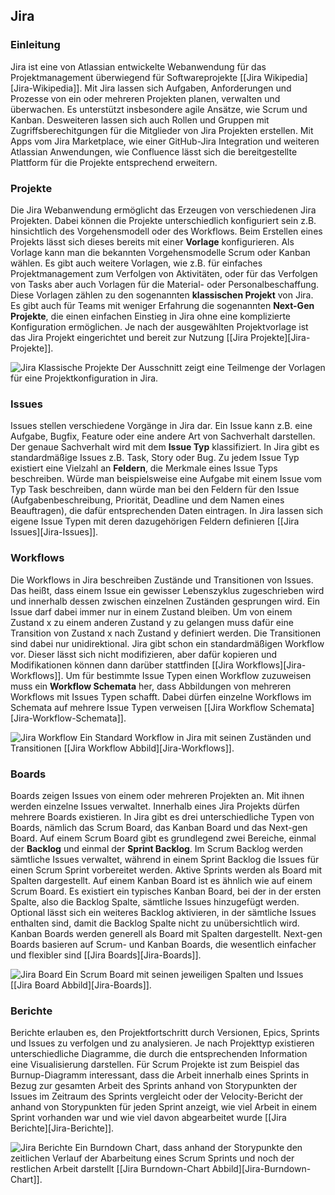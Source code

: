 ## Jira

### Einleitung

Jira ist eine von Atlassian entwickelte Webanwendung für das Projektmanagement überwiegend für Softwareprojekte
[[Jira Wikipedia][Jira-Wikipedia]]. Mit Jira lassen sich Aufgaben, Anforderungen und Prozesse von ein oder mehreren Projekten planen,
verwalten und überwachen. Es unterstützt insbesondere agile Ansätze, wie Scrum und Kanban. Desweiteren lassen sich auch Rollen und Gruppen
mit Zugriffsberechitgungen für die Mitglieder von Jira Projekten erstellen. Mit Apps vom Jira Marketplace, wie einer GitHub-Jira
Integration und weiteren Atlassian Anwendungen, wie Confluence lässt sich die bereitgestellte Plattform für die Projekte entsprechend
erweitern.

### Projekte

Die Jira Webanwendung ermöglicht das Erzeugen von verschiedenen Jira Projekten. Dabei können die Projekte unterschiedlich konfiguriert
sein z.B. hinsichtlich des Vorgehensmodell oder des Workflows. Beim Erstellen eines Projekts lässt sich dieses bereits mit einer
**Vorlage** konfigurieren. Als Vorlage kann man die bekannten Vorgehensmodelle Scrum oder Kanban wählen. Es gibt auch weitere Vorlagen,
wie z.B. für einfaches Projektmanagement zum Verfolgen von Aktivitäten, oder für das Verfolgen von Tasks aber auch Vorlagen für die
Material- oder Personalbeschaffung. Diese Vorlagen zählen zu den sogenannten **klassischen Projekt** von Jira. Es gibt auch für Teams
mit weniger Erfahrung die sogenannten **Next-Gen Projekte**, die einen einfachen Einstieg in Jira ohne eine komplizierte Konfiguration
ermöglichen. Je nach der ausgewählten Projektvorlage ist das Jira Projekt eingerichtet und bereit zur
Nutzung [[Jira Projekte][Jira-Projekte]].

![Jira Klassische Projekte](/../Abbildungen/Richard_Leikam/Jira_Klassische_Projekte.png)
Der Ausschnitt zeigt eine Teilmenge der Vorlagen für eine Projektkonfiguration in Jira.

### Issues

Issues stellen verschiedene Vorgänge in Jira dar. Ein Issue kann z.B. eine Aufgabe, Bugfix, Feature oder eine andere Art von Sachverhalt
darstellen. Der genaue Sachverhalt wird mit dem **Issue Typ** klassifiziert. In Jira gibt es standardmäßige Issues z.B. Task, Story oder
Bug. Zu jedem Issue Typ existiert eine Vielzahl an **Feldern**, die Merkmale eines Issue Typs beschreiben. Würde man beispielsweise eine
Aufgabe mit einem Issue vom Typ Task beschreiben, dann würde man bei den Feldern für den Issue (Aufgabenbeschreibung, Priorität, Deadline
und dem Namen eines Beauftragen), die dafür entsprechenden Daten eintragen.
In Jira lassen sich eigene Issue Typen mit deren dazugehörigen Feldern definieren [[Jira Issues][Jira-Issues]].

### Workflows

Die Workflows in Jira beschreiben Zustände und Transitionen von Issues. Das heißt, dass einem Issue ein gewisser Lebenszyklus zugeschrieben
wird und innerhalb dessen zwischen einzelnen Zuständen gesprungen wird. Ein Issue darf dabei immer nur in einem Zustand bleiben. Um von einem
Zustand x zu einem anderen Zustand y zu gelangen muss dafür eine Transition von Zustand x nach Zustand y definiert werden. Die Transitionen
sind dabei nur unidirektional. Jira gibt schon ein standardmäßigen Workflow vor. Dieser lässt sich nicht modifizieren, aber dafür kopieren
und Modifikationen können dann darüber stattfinden [[Jira Workflows][Jira-Workflows]]. Um für bestimmte Issue Typen einen Workflow zuzuweisen muss ein **Workflow Schemata** her,
dass Abbildungen von mehreren Workflows mit Issues Typen schafft. Dabei dürfen einzelne Workflows im Schemata auf mehrere Issue Typen
verweisen [[Jira Workflow Schemata][Jira-Workflow-Schemata]].

![Jira Workflow](https://confluence.atlassian.com/adminjiraserver072/files/828787890/828787899/1/1456788407758/JIRA+Workflow.png)
Ein Standard Workflow in Jira mit seinen Zuständen und Transitionen [[Jira Workflow Abbild][Jira-Workflows]].

### Boards

Boards zeigen Issues von einem oder mehreren Projekten an. Mit ihnen werden einzelne Issues verwaltet. Innerhalb eines Jira Projekts dürfen
mehrere Boards existieren. In Jira gibt es drei unterschiedliche Typen von Boards, nämlich das Scrum Board, das Kanban Board und das
Next-gen Board. Auf einem Scrum Board gibt es grundlegend zwei Bereiche, einmal der **Backlog** und einmal der **Sprint Backlog**.
Im Scrum Backlog werden sämtliche Issues verwaltet, während in einem Sprint Backlog die Issues für einen Scrum Sprint vorbereitet werden.
Aktive Sprints werden als Board mit Spalten dargestellt. Auf einem Kanban Board ist es ähnlich wie auf einem
Scrum Board. Es existiert ein typisches Kanban Board, bei der in der ersten Spalte, also die Backlog Spalte, sämtliche Issues hinzugefügt
werden. Optional lässt sich ein weiteres Backlog aktivieren, in der sämtliche Issues enthalten sind, damit die Backlog Spalte nicht zu
unübersichtlich wird. Kanban Boards werden generell als Board mit Spalten dargestellt. Next-gen Boards basieren auf Scrum- und Kanban Boards,
die wesentlich einfacher und flexibler sind [[Jira Boards][Jira-Boards]].

![Jira Board](https://confluence.atlassian.com/jirasoftwarecloud/files/946023490/946023491/1/1519281781266/Scrum+board.png)
Ein Scrum Board mit seinen jeweiligen Spalten und Issues [[Jira Board Abbild][Jira-Boards]].

### Berichte

Berichte erlauben es, den Projektfortschritt durch Versionen, Epics, Sprints und Issues zu verfolgen und zu analysieren. Je nach Projekttyp
existieren unterschiedliche Diagramme, die durch die entsprechenden Information eine Visualisierung darstellen. Für Scrum Projekte ist
zum Beispiel das Burnup-Diagramm interessant, dass die Arbeit innerhalb eines Sprints in Bezug zur gesamten Arbeit des Sprints anhand
von Storypunkten der Issues im Zeitraum des Sprints vergleicht oder der Velocity-Bericht der anhand von Storypunkten für jeden Sprint
anzeigt, wie viel Arbeit in einem Sprint vorhanden war und wie viel davon abgearbeitet wurde [[Jira Berichte][Jira-Berichte]].

![Jira Berichte](https://confluence.atlassian.com/jirasoftwarecloud/files/777002653/867194399/1/1484024907542/burndown-chart.png)
Ein Burndown Chart, dass anhand der Storypunkte den zeitlichen Verlauf der Abarbeitung eines Scrum Sprints
und noch der restlichen Arbeit darstellt [[Jira Burndown-Chart Abbild][Jira-Burndown-Chart]].